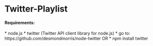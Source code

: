 # Twitter-Playlist

<h4>Requirements:</h4>
* node.js
* twitter (Twitter API client library for node.js) 
  * go to: https://github.com/desmondmorris/node-twitter OR
  * npm install twitter
